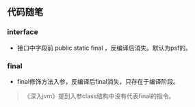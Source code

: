 ## 代码随笔
### interface
+ 接口中字段前 public static final ，反编译后消失。默认为psf的。

### final
+ final修饰方法入参，反编译后final消失，只存在于编译阶段。
> 《深入jvm》提到入参class结构中没有代表final的指令。
